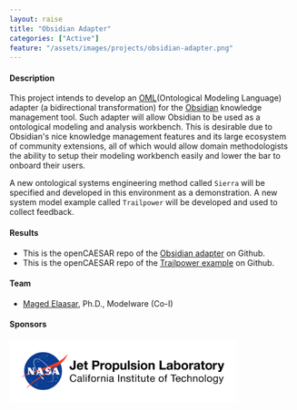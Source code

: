 ```yaml
---
layout: raise
title: "Obsidian Adapter"
categories: ["Active"]
feature: "/assets/images/projects/obsidian-adapter.png"
---
```


#### Description

This project intends to develop an [OML](https://www.opencaesar.io/oml/)(Ontological Modeling Language) adapter (a bidirectional transformation) for the [Obsidian](https://obsidian.md/) knowledge management tool. Such adapter will allow Obsidian to be used as a ontological modeling and analysis workbench. This is desirable due to Obsidian's nice knowledge management features and its large ecosystem of community extensions, all of which would allow domain methodologists the ability to setup their modeling workbench easily and lower the bar to onboard their users.

A new ontological systems engineering method called `Sierra` will be specified and developed in this environment as a demonstration. A new system model example called `Trailpower` will be developed and used to collect feedback.

#### Results

- This is the openCAESAR repo of the [Obsidian adapter](https://github.com/opencaesar/obsidian-adapter) on Github.
- This is the openCAESAR repo of the [Trailpower example](https://github.com/opencaesar/trailpower-example)  on Github.

#### Team

- [Maged Elaasar](/maged-elaasar.html), Ph.D., Modelware (Co-I)

#### Sponsors

[<img width="400" src="/assets/images/jpl-logo.png"/>](https://www.jpl.nasa.gov/)